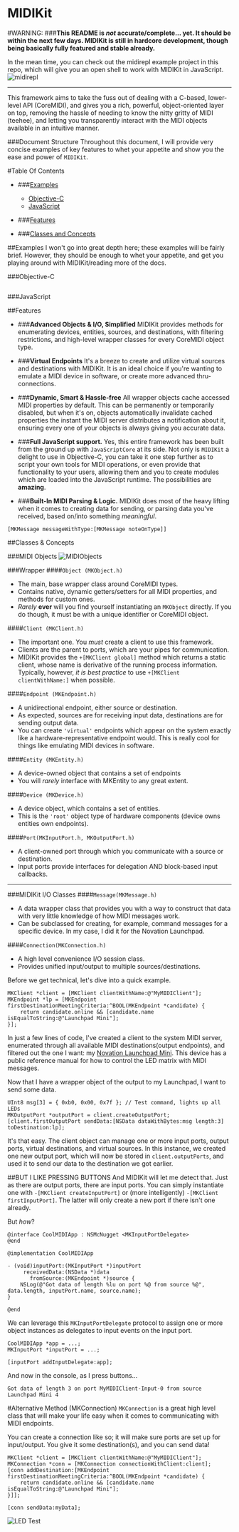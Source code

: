 MIDIKit
=======

#WARNING:
###**This README is *not* accurate/complete... yet. It should be within the next few days. MIDIKit is still in hardcore development, though being basically fully featured and stable already.**

In the mean time, you can check out the midirepl example project in this repo, which will give you an open shell to work with MIDIKit in JavaScript.
![midirepl](https://i.cloudup.com/YjUrIPxfj5.png)

---

This framework aims to take the fuss out of dealing with a C-based, lower-level API (CoreMIDI), and gives you a rich, powerful, object-oriented layer on top, removing the hassle of needing to know the nitty gritty of MIDI (teehee), and letting you transparently interact with the MIDI objects available in an intuitive manner.

###Document Structure
Throughout this document, I will provide very concise examples of key features to whet your appetite and show you the ease and power of `MIDIKit`.

#Table Of Contents
- ###[Examples](#examples)
  - [Objective-C](#objective-c)
  - [JavaScript](#javascript)


- ###[Features](#features-1)
- ###[Classes and Concepts](#classes)

##Examples
I won't go into great depth here; these examples will be fairly brief. However, they should be enough to whet your appetite, and get you playing around with MIDIKit/reading more of the docs.

###Objective-C

```

```

###JavaScript

##Features
- ###**Advanced Objects & I/O, Simplified**
  MIDIKit provides methods for enumerating devices, entities, sources, and destinations, with filtering restrictions, and high-level wrapper classes for every CoreMIDI object type.

- ###**Virtual Endpoints**
It's a breeze to create and utilize virtual sources and destinations with MIDIKit. It is an ideal choice if you're wanting to emulate a MIDI device in software, or create more advanced thru-connections.

- ###**Dynamic, Smart & Hassle-free**
All wrapper objects cache accessed MIDI properties by default. This can be permanently or temporarily disabled, but when it's on, objects automatically invalidate cached properties the instant the MIDI server distributes a notification about it, ensuring every one of your objects is always giving you accurate data.

- ###**Full JavaScript support.**
Yes, this entire framework has been built from the ground up with `JavaScriptCore` at its side. Not only is `MIDIKit` a delight to use in Objective-C, you can take it one step further as to script your own tools for MIDI operations, or even provide that functionality to your users, allowing them and you to create modules which are loaded into the JavaScript runtime. The possibilities are **amazing**.

- ###**Built-In MIDI Parsing & Logic.**
MIDIKit does most of the heavy lifting when it comes to creating data for sending, or parsing data you've received, based on/into something *meaningful*.

```objc
[MKMessage messageWithType:[MKMessage noteOnType]]
```

##Classes & Concepts

###MIDI Objects
![MIDIObjects](https://i.cloudup.com/_cMX7Bejwh.png)

###Wrapper
####`Object (MKObject.h)`

  - The main, base wrapper class around CoreMIDI types.
  - Contains native, dynamic getters/setters for all MIDI properties, and methods for custom ones.
  - *Rarely* **ever** will you find yourself instantiating an `MKObject` directly. If you do though, it must be with a unique identifier or CoreMIDI object.


####`Client (MKClient.h)`
  - The important one. You *must* create a client to use this framework.
  - Clients are the parent to ports, which are your pipes for communication.
  - MIDIKit provides the `+[MKClient global]` method which returns a static client, whose name is derivative of the running process information. Typically, however, *it is best practice* to use `+[MKClient clientWithName:]` when possible.


####`Endpoint (MKEndpoint.h)`
  - A unidirectional endpoint, either source or destination.
  - As expected, sources are for receiving input data, destinations are for sending output data.
  - You can create `'virtual'` endpoints which appear on the system exactly like a hardware-representative endpoint would. This is really cool for things like emulating MIDI devices in software.


####`Entity (MKEntity.h)`
  - A device-owned object that contains a set of endpoints
  - You will *rarely* interface with MKEntity to any great extent.


####`Device (MKDevice.h)`
   - A device object, which contains a set of entities.
   - This is the `'root'` object type of hardware components (device owns entities own endpoints).


####`Port(MKInputPort.h, MKOutputPort.h)`
  - A client-owned port through which you communicate with a source or destination.
  - Input ports provide interfaces for delegation AND block-based input callbacks.

---
###MIDIKit I/O Classes
####`Message(MKMessage.h)`
  - A data wrapper class that provides you with a way to construct that data with very little knowledge of how MIDI messages work.
  - Can be subclassed for creating, for example, command messages for a specific device. In my case, I did it for the Novation Launchpad.


####`Connection(MKConnection.h)`
  - A high level convenience I/O session class.
  - Provides unified input/output to multiple sources/destinations.

Before we get technical, let's dive into a quick example.
```objc
MKClient *client = [MKClient clientWithName:@"MyMIDIClient"];
MKEndpoint *lp = [MKEndpoint firstDestinationMeetingCriteria:^BOOL(MKEndpoint *candidate) {
    return candidate.online && [candidate.name isEqualToString:@"Launchpad Mini"];
}];
```

In just a few lines of code, I've created a client to the system MIDI server, enumerated through all available MIDI destinations(output endpoints), and filtered out the one I want: my [Novation Launchpad Mini](http://global.novationmusic.com/midi-controllers-digital-dj/launchpad-mini). This device has a public reference manual for how to control the LED matrix with MIDI messages.

Now that I have a wrapper object of the output to my Launchpad, I want to send some data.
```objc
UInt8 msg[3] = { 0xb0, 0x00, 0x7f }; // Test command, lights up all LEDs
MKOutputPort *outputPort = client.createOutputPort;
[client.firstOutputPort sendData:[NSData dataWithBytes:msg length:3] toDestination:lp];
```

It's that easy. The client object can manage one or more input ports, output ports, virtual destinations, and virtual sources. In this instance, we created one new output port, which will now be stored in `client.outputPorts`, and used it to send our data to the destination we got earlier.

##BUT I LIKE PRESSING BUTTONS
And MIDIKit will let me detect that. Just as there are output ports, there are input ports. You can simply instantiate one with `-[MKClient createInputPort]` or (more intelligently) `-[MKClient firstInputPort]`. The latter will only create a new port if there isn't one already.

But *how*?
```objc
@interface CoolMIDIApp : NSMcNugget <MKInputPortDelegate>
@end

@implementation CoolMIDIApp

- (void)inputPort:(MKInputPort *)inputPort
     receivedData:(NSData *)data
       fromSource:(MKEndpoint *)source {
    NSLog(@"Got data of length %lu on port %@ from source %@", data.length, inputPort.name, source.name);
}

@end
```

We can leverage this `MKInputPortDelegate` protocol to assign one or more object instances as delegates to input events on the input port.
```objc
CoolMIDIApp *app = ...;
MKInputPort *inputPort = ...;

[inputPort addInputDelegate:app];
```

And now in the console, as I press buttons...
```
Got data of length 3 on port MyMIDIClient-Input-0 from source Launchpad Mini 4
```

#Alternative Method (MKConnection)
`MKConnection` is a great high level class that will make your life easy when it comes to communicating with MIDI endpoints.

You can create a connection like so; it will make sure ports are set up for input/output. You give it some destination(s), and you can send data!
```objc
MKClient *client = [MKClient clientWithName:@"MyMIDIClient"];
MKConnection *conn = [MKConnection connectionWithClient:client];
[conn addDestination:[MKEndpoint firstDestinationMeetingCriteria:^BOOL(MKEndpoint *candidate) {
    return candidate.online && [candidate.name isEqualToString:@"Launchpad Mini"];
}]];

[conn sendData:myData];
```

![LED Test](https://i.cloudup.com/VKYR25uWJb.jpeg)
